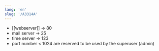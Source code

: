 ```yaml
---
lang: 'en'
slug: '/A3314A'
---
```


- [[webserver]] → 80
- mail server → 25
- time server → 123
- port number < 1024 are reserved to be used by the superuser (admin)
